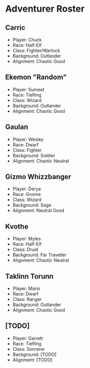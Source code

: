 # Adventurer Roster

## Carric

- Player: Chuck
- Race: Half-Elf
- Class: Fighter/Warlock
- Background: Outlander
- Alignment: Chaotic Good

## Ekemon "Random"

- Player: Sumeet
- Race: Tiefling
- Class: Wizard
- Background: Outlander
- Alignment: Chaotic Good

## Gaulan

- Player: Wesley
- Race: Dwarf
- Class: Fighter
- Background: Soldier
- Alignment: Chaotic Neutral

## Gizmo Whizzbanger

- Player: Derya
- Race: Gnome
- Class: Wizard
- Background: Sage
- Alignment: Neutral Good

## Kvothe

- Player: Myles
- Race: Half-Elf
- Class: Druid
- Background: Far Traveller
- Alignment: Chaotic Neutral

## Taklinn Torunn

- Player: Mario
- Race: Dwarf
- Class: Ranger
- Background: Outlander
- Alignment: Chaotic Good

## [TODO]

- Player: Garrett
- Race: Tiefling
- Class: Sorcerer
- Background: [TODO]
- Alignment: [TODO]
